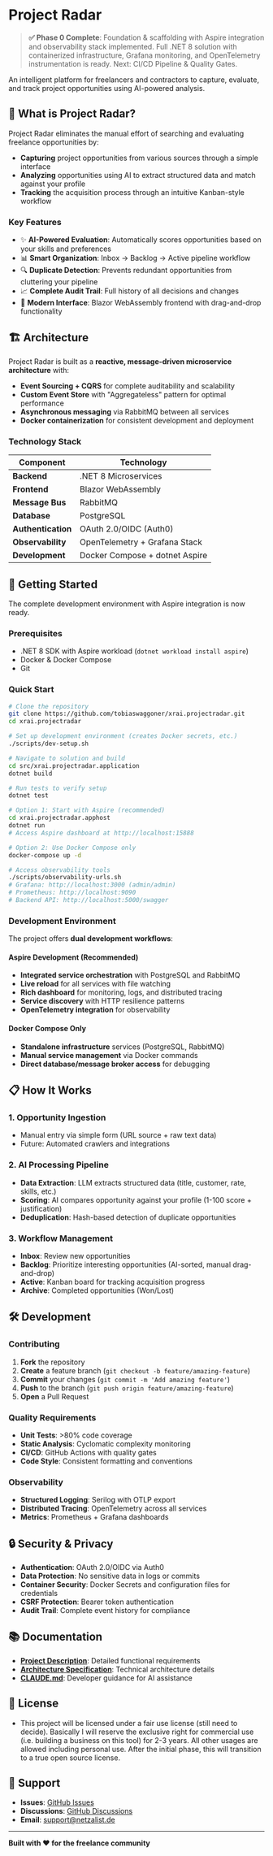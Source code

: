 # Project Radar

> **✅ Phase 0 Complete**: Foundation & scaffolding with Aspire integration and observability stack implemented. Full .NET 8 solution with containerized infrastructure, Grafana monitoring, and OpenTelemetry instrumentation is ready. Next: CI/CD Pipeline & Quality Gates.

An intelligent platform for freelancers and contractors to capture, evaluate, and track project opportunities using AI-powered analysis.

## 🎯 What is Project Radar?

Project Radar eliminates the manual effort of searching and evaluating freelance opportunities by:

- **Capturing** project opportunities from various sources through a simple interface
- **Analyzing** opportunities using AI to extract structured data and match against your profile
- **Tracking** the acquisition process through an intuitive Kanban-style workflow

### Key Features

- ✨ **AI-Powered Evaluation**: Automatically scores opportunities based on your skills and preferences
- 📊 **Smart Organization**: Inbox → Backlog → Active pipeline workflow
- 🔍 **Duplicate Detection**: Prevents redundant opportunities from cluttering your pipeline
- 📈 **Complete Audit Trail**: Full history of all decisions and changes
- 🎨 **Modern Interface**: Blazor WebAssembly frontend with drag-and-drop functionality

## 🏗️ Architecture

Project Radar is built as a **reactive, message-driven microservice architecture** with:

- **Event Sourcing + CQRS** for complete auditability and scalability
- **Custom Event Store** with "Aggregateless" pattern for optimal performance
- **Asynchronous messaging** via RabbitMQ between all services
- **Docker containerization** for consistent development and deployment

### Technology Stack

| Component | Technology |
|-----------|------------|
| **Backend** | .NET 8 Microservices |
| **Frontend** | Blazor WebAssembly |
| **Message Bus** | RabbitMQ |
| **Database** | PostgreSQL |
| **Authentication** | OAuth 2.0/OIDC (Auth0) |
| **Observability** | OpenTelemetry + Grafana Stack |
| **Development** | Docker Compose + dotnet Aspire |

## 🚀 Getting Started

The complete development environment with Aspire integration is now ready.

### Prerequisites

- .NET 8 SDK with Aspire workload (`dotnet workload install aspire`)
- Docker & Docker Compose
- Git

### Quick Start

```bash
# Clone the repository
git clone https://github.com/tobiaswaggoner/xrai.projectradar.git
cd xrai.projectradar

# Set up development environment (creates Docker secrets, etc.)
./scripts/dev-setup.sh

# Navigate to solution and build
cd src/xrai.projectradar.application
dotnet build

# Run tests to verify setup
dotnet test

# Option 1: Start with Aspire (recommended)
cd xrai.projectradar.apphost
dotnet run
# Access Aspire dashboard at http://localhost:15888

# Option 2: Use Docker Compose only
docker-compose up -d

# Access observability tools
./scripts/observability-urls.sh
# Grafana: http://localhost:3000 (admin/admin)
# Prometheus: http://localhost:9090
# Backend API: http://localhost:5000/swagger
```

### Development Environment

The project offers **dual development workflows**:

#### Aspire Development (Recommended)
- **Integrated service orchestration** with PostgreSQL and RabbitMQ
- **Live reload** for all services with file watching
- **Rich dashboard** for monitoring, logs, and distributed tracing
- **Service discovery** with HTTP resilience patterns
- **OpenTelemetry integration** for observability

#### Docker Compose Only
- **Standalone infrastructure** services (PostgreSQL, RabbitMQ)
- **Manual service management** via Docker commands
- **Direct database/message broker access** for debugging

## 📋 How It Works

### 1. Opportunity Ingestion
- Manual entry via simple form (URL source + raw text data)
- Future: Automated crawlers and integrations

### 2. AI Processing Pipeline
- **Data Extraction**: LLM extracts structured data (title, customer, rate, skills, etc.)
- **Scoring**: AI compares opportunity against your profile (1-100 score + justification)
- **Deduplication**: Hash-based detection of duplicate opportunities

### 3. Workflow Management
- **Inbox**: Review new opportunities
- **Backlog**: Prioritize interesting opportunities (AI-sorted, manual drag-and-drop)
- **Active**: Kanban board for tracking acquisition progress
- **Archive**: Completed opportunities (Won/Lost)

## 🛠️ Development

### Contributing

1. **Fork** the repository
2. **Create** a feature branch (`git checkout -b feature/amazing-feature`)
3. **Commit** your changes (`git commit -m 'Add amazing feature'`)
4. **Push** to the branch (`git push origin feature/amazing-feature`)
5. **Open** a Pull Request

### Quality Requirements

- **Unit Tests**: >80% code coverage
- **Static Analysis**: Cyclomatic complexity monitoring
- **CI/CD**: GitHub Actions with quality gates
- **Code Style**: Consistent formatting and conventions

### Observability

- **Structured Logging**: Serilog with OTLP export
- **Distributed Tracing**: OpenTelemetry across all services
- **Metrics**: Prometheus + Grafana dashboards

## 🔒 Security & Privacy

- **Authentication**: OAuth 2.0/OIDC via Auth0
- **Data Protection**: No sensitive data in logs or commits
- **Container Security**: Docker Secrets and configuration files for credentials
- **CSRF Protection**: Bearer token authentication
- **Audit Trail**: Complete event history for compliance

## 📚 Documentation

- **[Project Description](aidocs/ProjectRadar-ProjectDescription.md)**: Detailed functional requirements
- **[Architecture Specification](aidocs/ProjectRadar-HighLevelArchitecture.md)**: Technical architecture details
- **[CLAUDE.md](CLAUDE.md)**: Developer guidance for AI assistance

## 📄 License

- This project will be licensed under a fair use license (still need to decide). Basically I will reserve the exclusive right for commercial use (i.e. building a business on this tool) for 2-3 years. All other usages are allowed including personal use. After the initial phase, this will transition to a true open source license.

## 🤝 Support

- **Issues**: [GitHub Issues](https://github.com/tobiaswaggoner/xrai.projectradar/issues)
- **Discussions**: [GitHub Discussions](https://github.com/tobiaswaggoner/xrai.projectradar/discussions)
- **Email**: [support@netzalist.de](mailto:support@netzalist.de)

---

**Built with ❤️ for the freelance community**